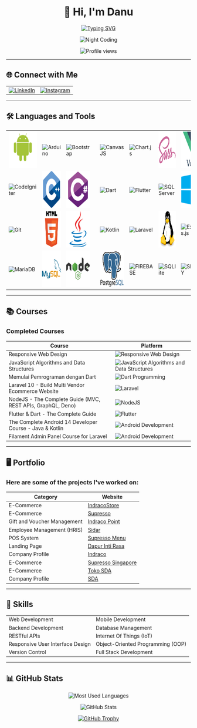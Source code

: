 <h1 align="center">👋 Hi, I'm Danu</h1>  
<p align="center">  
    <a href="https://git.io/typing-svg">  
        <img src="https://readme-typing-svg.herokuapp.com?font=Fira+Code&weight=450&size=35&duration=2500&pause=1300&color=F7D613&center=true&vCenter=true&random=false&width=1000&lines=Welcome+to+my+Github+profile+!;I'm+a+Web+and+Mobile+Apps+Developer." alt="Typing SVG">  
    </a>  
</p>  
  
<p align="center">  
    <img alt="Night Coding" src="https://media3.giphy.com/media/v1.Y2lkPTc5MGI3NjExOTJ6NGE4cmd6MmR5ZXN5dnk3eGY3MzZ1M2I2YmJ0cHJoZG53YzZ3MSZlcD12MV9pbnRlcm5hbF9naWZfYnlfaWQmY3Q9Zw/wLNuW1tCKRiPmDV5Y4/giphy.webp" width="30%" height="auto" />  
</p>  
  
<p align="center">  
    <img src="https://komarev.com/ghpvc/?username=danu-nur&label=Profile%20views&color=0e75b6&style=flat" alt="Profile views" />  
</p>  
  
---  
  
## 🌐 Connect with Me  

<div align="center"> 

|  |  |    
|---|---|
| <a href="https://linkedin.com/in/danu-nur-irwanto-36a03811b" target="_blank"> <img src="https://raw.githubusercontent.com/rahuldkjain/github-profile-readme-generator/master/src/images/icons/Social/linked-in-alt.svg" alt="LinkedIn" height="80" width="80" /> </a> | <a href="https://instagram.com/danu_irwant" target="_blank">  <img src="https://raw.githubusercontent.com/rahuldkjain/github-profile-readme-generator/master/src/images/icons/Social/instagram.svg" alt="Instagram" height="80" width="80" />  </a> |
        
</div>  
  
---

## 🛠️ Languages and Tools  
<div align="center">  

|  |  |  |  |  |  |  |  |
|---|---|---|---|---|---|---|---|  
| <img src="https://raw.githubusercontent.com/devicons/devicon/master/icons/android/android-original-wordmark.svg" alt="Android" width="100" height="100" /> | <img src="https://cdn.worldvectorlogo.com/logos/arduino-1.svg" alt="Arduino" width="100" height="100" /> | <img src="https://cdn.jsdelivr.net/gh/devicons/devicon@latest/icons/bootstrap/bootstrap-original.svg" alt="Bootstrap" width="100" height="100" /> | <img src="https://raw.githubusercontent.com/devicons/devicon/master/icons/c/c-original.svg" alt="C" width="100" height="100" /> | <img src="https://encrypted-tbn0.gstatic.com/images?q=tbn:ANd9GcRu30x4C2fJ9voO9wYYlxn8UJ1iqMX2W9XHcQ&s" alt="CanvasJS" width="100" height="100" /> | <img src="https://www.chartjs.org/media/logo-title.svg" alt="Chart.js" width="100" height="100" /> | <img src="https://raw.githubusercontent.com/devicons/devicon/master/icons/sass/sass-original.svg" alt="Sass" width="100" height="100" /> | <img src="https://raw.githubusercontent.com/devicons/devicon/master/icons/vuejs/vuejs-original-wordmark.svg" alt="Vue.js" width="100" height="100" /> |
| <img src="https://cdn.worldvectorlogo.com/logos/codeigniter.svg" alt="CodeIgniter" width="100" height="100" /> | <img src="https://raw.githubusercontent.com/devicons/devicon/master/icons/cplusplus/cplusplus-original.svg" alt="C++" width="100" height="100" /> | <img src="https://raw.githubusercontent.com/devicons/devicon/master/icons/csharp/csharp-original.svg" alt="C#" width="100" height="100" /> | <img src="https://raw.githubusercontent.com/devicons/devicon/master/icons/css3/css3-original-wordmark.svg" alt="CSS3" width="100" height="100" /> | <img src="https://www.vectorlogo.zone/logos/dartlang/dartlang-icon.svg" alt="Dart" width="100" height="100" /> | <img src="https://www.vectorlogo.zone/logos/flutterio/flutterio-icon.svg" alt="Flutter" width="100" height="100" /> | <img src="https://upload.wikimedia.org/wikipedia/he/thumb/3/39/Microsoft_SQL_server_logo.png/250px-Microsoft_SQL_server_logo.png" alt="SQL Server" width="100" height="100" /> | <img src="https://raw.githubusercontent.com/devicons/devicon/master/icons/windows8/windows8-original.svg" alt="Windows" width="100" height="100" /> |
| <img src="https://www.vectorlogo.zone/logos/git-scm/git-scm-icon.svg" alt="Git" width="100" height="100" /> | <img src="https://raw.githubusercontent.com/devicons/devicon/master/icons/html5/html5-original-wordmark.svg" alt="HTML5" width="100" height="100" /> | <img src="https://raw.githubusercontent.com/devicons/devicon/master/icons/java/java-original.svg" alt="Java" width="100" height="100" /> | <img src="https://raw.githubusercontent.com/devicons/devicon/master/icons/javascript/javascript-original.svg" alt="JavaScript" width="100" height="100" /> | <img src="https://www.vectorlogo.zone/logos/kotlinlang/kotlinlang-icon.svg" alt="Kotlin" width="100" height="100" /> | <img src="https://laravel.com/img/logomark.min.svg" alt="Laravel" width="100" height="100" /> | <img src="https://raw.githubusercontent.com/devicons/devicon/master/icons/linux/linux-original.svg" alt="Linux" width="100" height="100" /> | <img src="http://www.jonclawson.com/sites/jonclawson.com/files/imagecache/small/expressjs_logo.png" alt="Express.js" width="100" height="70" /> | <img src="https://www.vectorlogo.zone/logos/firebase/firebase-icon.svg" alt="Firebase" width="100" height="100" /> |
| <img src="https://www.vectorlogo.zone/logos/mariadb/mariadb-icon.svg" alt="MariaDB" width="100" height="100" /> | <img src="https://raw.githubusercontent.com/devicons/devicon/master/icons/mysql/mysql-original-wordmark.svg" alt="MySQL" width="100" height="100" /> | <img src="https://raw.githubusercontent.com/devicons/devicon/master/icons/nodejs/nodejs-original-wordmark.svg" alt="Node.js" width="100" height="100" /> | <img src="https://raw.githubusercontent.com/devicons/devicon/master/icons/php/php-original.svg" alt="PHP" width="100" height="100" /> | <img src="https://raw.githubusercontent.com/devicons/devicon/master/icons/postgresql/postgresql-original-wordmark.svg" alt="PostgreSQL" width="100" height="100" /> | <img src="https://cdn.jsdelivr.net/gh/devicons/devicon@latest/icons/firebase/firebase-original-wordmark.svg" alt="FIREBASE" width="100" height="100" /> | <img src="https://cdn.jsdelivr.net/gh/devicons/devicon@latest/icons/sqlite/sqlite-original-wordmark.svg" alt="SQLlite" width="100" height="100" /> | <img src="https://cdn-icons-png.flaticon.com/512/5968/5968941.png" alt="SHOPIFY" width="100" height="100" /> |

</div>

---  
  
## 📚 Courses  
### Completed Courses  

<div align="center"> 
    
| Course | Platform |  
|--------|-------|  
| Responsive Web Design | <img src="https://encrypted-tbn0.gstatic.com/images?q=tbn:ANd9GcToG-Qp0K4UBPzNfu7JeUEZUZuEZNYmUFTZo3eTvUoDg2iamY8vNWDfy455DExnyCO26A&usqp=CAU" height="50" alt="Responsive Web Design" /> |  
| JavaScript Algorithms and Data Structures | <img src="https://encrypted-tbn0.gstatic.com/images?q=tbn:ANd9GcRb7UY8hxIdVjK8FAlrbGagSywJUTPZWTQ6Wg&s" height="50" alt="JavaScript Algorithms and Data Structures" /> |  
| Memulai Pemrograman dengan Dart | <img src="https://encrypted-tbn0.gstatic.com/images?q=tbn:ANd9GcSyttEt681hSia3uHYLr65Y0oe4z9U4UeU_pLmDtIUeoMaT3m4ElMFCcJm5D9r9yVdm5bo&usqp=CAU" height="50" alt="Dart Programming" /> |  
| Laravel 10 - Build Multi Vendor Ecommerce Website | <img src="https://encrypted-tbn0.gstatic.com/images?q=tbn:ANd9GcSyttEt681hSia3uHYLr65Y0oe4z9U4UeU_pLmDtIUeoMaT3m4ElMFCcJm5D9r9yVdm5bo&usqp=CAU" height="50" alt="Laravel" /> |  
| NodeJS - The Complete Guide (MVC, REST APIs, GraphQL, Deno) | <img src="https://encrypted-tbn0.gstatic.com/images?q=tbn:ANd9GcSyttEt681hSia3uHYLr65Y0oe4z9U4UeU_pLmDtIUeoMaT3m4ElMFCcJm5D9r9yVdm5bo&usqp=CAU" height="50" alt="NodeJS" /> |  
| Flutter & Dart - The Complete Guide | <img src="https://encrypted-tbn0.gstatic.com/images?q=tbn:ANd9GcSyttEt681hSia3uHYLr65Y0oe4z9U4UeU_pLmDtIUeoMaT3m4ElMFCcJm5D9r9yVdm5bo&usqp=CAU" height="50" alt="Flutter" /> |  
| The Complete Android 14 Developer Course - Java & Kotlin | <img src="https://encrypted-tbn0.gstatic.com/images?q=tbn:ANd9GcSyttEt681hSia3uHYLr65Y0oe4z9U4UeU_pLmDtIUeoMaT3m4ElMFCcJm5D9r9yVdm5bo&usqp=CAU" height="50" alt="Android Development" /> |
| Filament Admin Panel Course for Laravel | <img src="https://encrypted-tbn0.gstatic.com/images?q=tbn:ANd9GcSyttEt681hSia3uHYLr65Y0oe4z9U4UeU_pLmDtIUeoMaT3m4ElMFCcJm5D9r9yVdm5bo&usqp=CAU" height="50" alt="Android Development" /> |

</div>

---  

## 🖥️ Portfolio    
### Here are some of the projects I've worked on:     
<div align="center"> 
      
| Category                     | Website |  
|------------------------------|---------|  
| E-Commerce                   | <a href="https://indracostore.com" target="_blank">IndracoStore</a> |  
| E-Commerce                   | <a href="https://supresso.co.id" target="_blank">Supresso</a> |  
| Gift and Voucher Management   | <a href="https://point.indraco.com" target="_blank">Indraco Point</a> |  
| Employee Management (HRIS)   | <a href="https://new.sidar.id/authsignin" target="_blank">Sidar</a> |  
| POS System                   | <a href="https://menu.supresso.co.id" target="_blank">Supresso Menu</a> |  
| Landing Page                 | <a href="https://dapurintirasa.com" target="_blank">Dapur Inti Rasa</a> |  
| Company Profile              | <a href="https://indraco.com" target="_blank">Indraco</a> |  
| E-Commerce                   | <a href="https://supresso.com" target="_blank">Supresso Singapore</a> |  
| E-Commerce                   | <a href="https://tokosda.com" target="_blank">Toko SDA</a> |  
| Company Profile              | <a href="https://sda.co.id" target="_blank">SDA</a> |  

</div>
  
---  
  
## 💼 Skills

<div align="center"> 

|  |  |
|---|---|  
| Web Development | Mobile Development |
| Backend Development | Database Management |
| RESTful APIs | Internet Of Things (IoT) |
| Responsive User Interface Design | Object-Oriented Programming (OOP) |  
| Version Control | Full Stack Development |

</div>

---  
  
## 📊 GitHub Stats  
<p align="center">  
    <img src="https://github-readme-stats.vercel.app/api/top-langs?username=danu-nur&theme=tokyonight&show_icons=true&locale=en&layout=compact" alt="Most Used Languages" />  
</p>  
<p align="center">  
    <img src="https://github-readme-stats.vercel.app/api?username=danu-nur&theme=tokyonight&show_icons=true&locale=en" alt="GitHub Stats" />  
</p>  
<!-- <p align="center">
    <img src="https://streak-stats.demolab.com?user=danu-nur&theme=tokyonight&date_format=j%20M%5B%20Y%5D&mode=weekly" />
</p>  -->
<p align="center">  
    <a href="https://github.com/ryo-ma/github-profile-trophy">  
        <img src="https://github-profile-trophy.vercel.app/?username=danu-nur&theme=tokyonight" alt="GitHub Trophy" />  
    </a>  
</p>  

